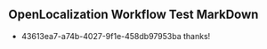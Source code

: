 ## OpenLocalization Workflow Test MarkDown
* 43613ea7-a74b-4027-9f1e-458db97953ba thanks!

<!--HONumber=Jul16_HO4-->


